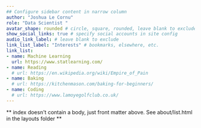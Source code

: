 ```yaml
---
## Configure sidebar content in narrow column
author: "Joshua Le Cornu"
role: "Data Scientist "
avatar_shape: rounded # circle, square, rounded, leave blank to exclude
show_social_links: true # specify social accounts in site config
audio_link_label: # leave blank to exclude
link_list_label: "Interests" # bookmarks, elsewhere, etc.
link_list:
- name: Machine Learning
  url: https://www.statlearning.com/
- name: Reading
  # url: https://en.wikipedia.org/wiki/Empire_of_Pain
- name: Baking
  # url: https://kitchenmason.com/baking-for-beginners/
- name: Coding
  # url: https://www.lamoyegolfclub.co.uk/
---
```


** index doesn't contain a body, just front matter above.
See about/list.html in the layouts folder **